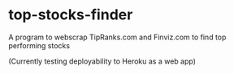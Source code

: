 # top-stocks-finder
A program to webscrap TipRanks.com and Finviz.com to find top performing stocks

(Currently testing deployability to Heroku as a web app)
